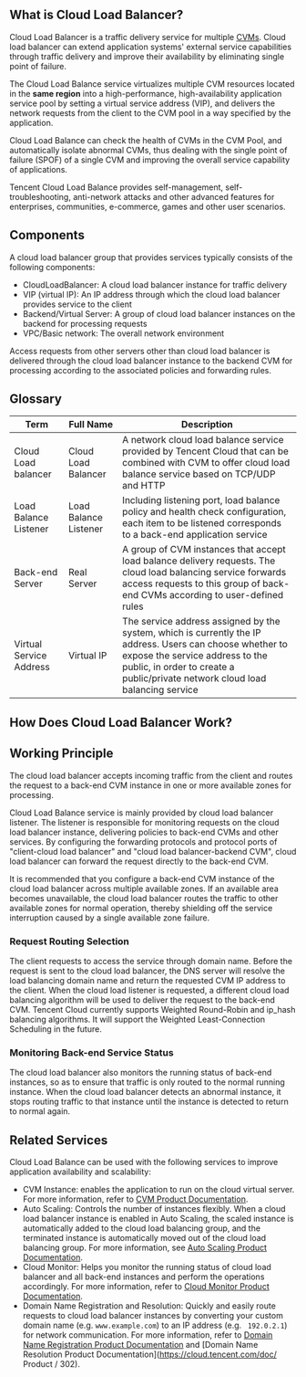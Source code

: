 
## What is Cloud Load Balancer?
Cloud Load Balancer is a traffic delivery service for multiple [CVMs](/doc/product/213/495). Cloud load balancer can extend application systems' external service capabilities through traffic delivery and improve their availability by eliminating single point of failure.

The Cloud Load Balance service virtualizes multiple CVM resources located in the **same region** into a high-performance, high-availability application service pool by setting a virtual service address (VIP), and delivers the network requests from the client to the CVM pool in a way specified by the application.

Cloud Load Balance can check the health of CVMs in the CVM Pool, and automatically isolate abnormal CVMs, thus dealing with the single point of failure (SPOF) of a single CVM and improving the overall service capability of applications.

Tencent Cloud Load Balance provides self-management, self-troubleshooting, anti-network attacks and other advanced features for enterprises, communities, e-commerce, games and other user scenarios.

## Components
A cloud load balancer group that provides services typically consists of the following components:

- CloudLoadBalancer: A cloud load balancer instance for traffic delivery
- VIP (virtual IP): An IP address through which the cloud load balancer provides service to the client
- Backend/Virtual Server: A group of cloud load balancer instances on the backend for processing requests
- VPC/Basic network: The overall network environment

Access requests from other servers other than cloud load balancer is delivered through the cloud load balancer instance to the backend CVM for processing according to the associated policies and forwarding rules.

## Glossary
| Term | Full Name| Description |
|---------|---------|---------|
| Cloud Load balancer | Cloud Load Balancer | A network cloud load balance service provided by Tencent Cloud that can be combined with CVM to offer cloud load balance service based on TCP/UDP and HTTP |
| Load Balance Listener | Load Balance Listener | Including listening port, load balance policy and health check configuration, each item to be listened corresponds to a back-end application service |
| Back-end Server | Real Server | A group of CVM instances that accept load balance delivery requests. The cloud load balancing service forwards access requests to this group of back-end CVMs according to user-defined rules |
| Virtual Service Address | Virtual IP | The service address assigned by the system, which is currently the IP address. Users can choose whether to expose the service address to the public, in order to create a public/private network cloud load balancing service |

## How Does Cloud Load Balancer Work?
## Working Principle

The cloud load balancer accepts incoming traffic from the client and routes the request to a back-end CVM instance in one or more available zones for processing.

Cloud Load Balance service is mainly provided by cloud load balancer listener. The listener is responsible for monitoring requests on the cloud load balancer instance, delivering policies to back-end CVMs and other services. By configuring the forwarding protocols and protocol ports of "client-cloud load balancer" and "cloud load balancer-backend CVM", cloud load balancer can forward the request directly to the back-end CVM.

It is recommended that you configure a back-end CVM instance of the cloud load balancer across multiple available zones. If an available area becomes unavailable, the cloud load balancer routes the traffic to other available zones for normal operation, thereby shielding off the service interruption caused by a single available zone failure.

### Request Routing Selection

The client requests to access the service through domain name. Before the request is sent to the cloud load balancer, the DNS server will resolve the load balancing domain name and return the requested CVM IP address to the client. When the cloud load listener is requested, a different cloud load balancing algorithm will be used to deliver the request to the back-end CVM. Tencent Cloud currently supports Weighted Round-Robin and ip_hash balancing algorithms. It will support the Weighted Least-Connection Scheduling in the future.

### Monitoring Back-end Service Status

The cloud load balancer also monitors the running status of back-end instances, so as to ensure that traffic is only routed to the normal running instance. When the cloud load balancer detects an abnormal instance, it stops routing traffic to that instance until the instance is detected to return to normal again.


## Related Services

Cloud Load Balance can be used with the following services to improve application availability and scalability:

- CVM Instance: enables the application to run on the cloud virtual server. For more information, refer to [CVM Product Documentation](https://cloud.tencent.com/doc/product/213).
- Auto Scaling: Controls the number of instances flexibly. When a cloud load balancer instance is enabled in Auto Scaling, the scaled instance is automatically added to the cloud load balancing group, and the terminated instance is automatically moved out of the cloud load balancing group. For more information, see [Auto Scaling Product Documentation](https://cloud.tencent.com/doc/product/377).
- Cloud Monitor: Helps you monitor the running status of cloud load balancer and all back-end instances and perform the operations accordingly. For more information, refer to [Cloud Monitor Product Documentation](https://cloud.tencent.com/doc/product/248).
- Domain Name Registration and Resolution: Quickly and easily route requests to cloud load balancer instances by converting your custom domain name (e.g. `www.example.com`) to an IP address (e.g. ` 192.0.2.1`) for network communication. For more information, refer to [Domain Name Registration Product Documentation](https://cloud.tencent.com/doc/product/242) and [Domain Name Resolution Product Documentation](https://cloud.tencent.com/doc/ Product / 302).



